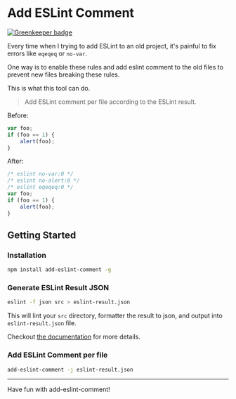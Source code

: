 # Add ESLint Comment

[![Greenkeeper badge](https://badges.greenkeeper.io/xcatliu/add-eslint-comment.svg)](https://greenkeeper.io/)


Every time when I trying to add ESLint to an old project, it's painful to fix errors like `eqeqeq` or `no-var`.

One way is to enable these rules and add eslint comment to the old files to prevent new files breaking these rules.

This is what this tool can do.

> Add ESLint comment per file according to the ESLint result.

Before:

```js
var foo;
if (foo == 1) {
    alert(foo);
}
```

After:

```js
/* eslint no-var:0 */
/* eslint no-alert:0 */
/* eslint eqeqeq:0 */
var foo;
if (foo == 1) {
    alert(foo);
}
```

## Getting Started

### Installation

```bash
npm install add-eslint-comment -g
```

### Generate ESLint Result JSON

```bash
eslint -f json src > eslint-result.json
```

This will lint your `src` directory, formatter the result to json, and output into `eslint-result.json` file.

Checkout [the documentation](http://eslint.org/docs/user-guide/formatters/#json) for more details.

### Add ESLint Comment per file

```bash
add-eslint-comment -j eslint-result.json
```

---

Have fun with add-eslint-comment!
